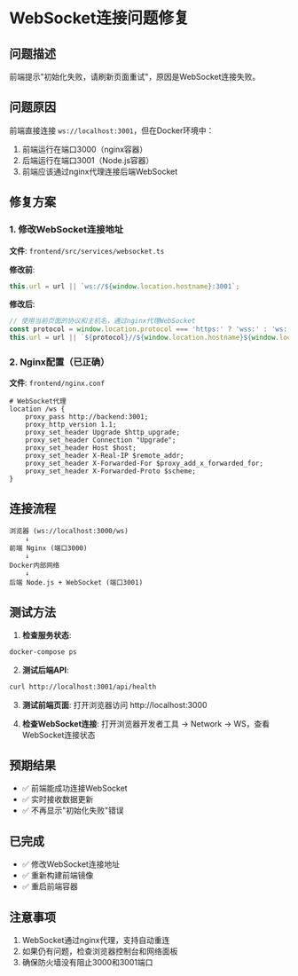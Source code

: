 # WebSocket连接问题修复

## 问题描述
前端提示"初始化失败，请刷新页面重试"，原因是WebSocket连接失败。

## 问题原因
前端直接连接 `ws://localhost:3001`，但在Docker环境中：
1. 前端运行在端口3000（nginx容器）
2. 后端运行在端口3001（Node.js容器）
3. 前端应该通过nginx代理连接后端WebSocket

## 修复方案

### 1. 修改WebSocket连接地址
**文件**: `frontend/src/services/websocket.ts`

**修改前**:
```typescript
this.url = url || `ws://${window.location.hostname}:3001`;
```

**修改后**:
```typescript
// 使用当前页面的协议和主机名，通过nginx代理WebSocket
const protocol = window.location.protocol === 'https:' ? 'wss:' : 'ws:';
this.url = url || `${protocol}//${window.location.hostname}${window.location.port ? ':' + window.location.port : ''}/ws`;
```

### 2. Nginx配置（已正确）
**文件**: `frontend/nginx.conf`

```nginx
# WebSocket代理
location /ws {
    proxy_pass http://backend:3001;
    proxy_http_version 1.1;
    proxy_set_header Upgrade $http_upgrade;
    proxy_set_header Connection "Upgrade";
    proxy_set_header Host $host;
    proxy_set_header X-Real-IP $remote_addr;
    proxy_set_header X-Forwarded-For $proxy_add_x_forwarded_for;
    proxy_set_header X-Forwarded-Proto $scheme;
}
```

## 连接流程

```
浏览器 (ws://localhost:3000/ws)
    ↓
前端 Nginx (端口3000)
    ↓
Docker内部网络
    ↓
后端 Node.js + WebSocket (端口3001)
```

## 测试方法

1. **检查服务状态**:
```bash
docker-compose ps
```

2. **测试后端API**:
```bash
curl http://localhost:3001/api/health
```

3. **测试前端页面**:
打开浏览器访问 http://localhost:3000

4. **检查WebSocket连接**:
打开浏览器开发者工具 -> Network -> WS，查看WebSocket连接状态

## 预期结果

- ✅ 前端能成功连接WebSocket
- ✅ 实时接收数据更新
- ✅ 不再显示"初始化失败"错误

## 已完成

- ✅ 修改WebSocket连接地址
- ✅ 重新构建前端镜像
- ✅ 重启前端容器

## 注意事项

1. WebSocket通过nginx代理，支持自动重连
2. 如果仍有问题，检查浏览器控制台和网络面板
3. 确保防火墙没有阻止3000和3001端口

